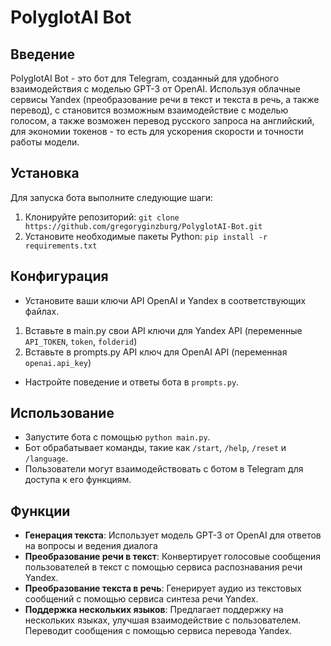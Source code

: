 # PolyglotAI Bot

## Введение
PolyglotAI Bot - это бот для Telegram, созданный для удобного взаимодействия с моделью GPT-3 от OpenAI. Используя облачные сервисы Yandex (преобразование речи в текст и текста в речь, а также перевод), с становится возможным взаимодействие с моделью голосом, а также возможен перевод русского запроса на английский, для экономии токенов - то есть для ускорения скорости и точности работы модели.

## Установка
Для запуска бота выполните следующие шаги:
1. Клонируйте репозиторий: `git clone https://github.com/gregoryginzburg/PolyglotAI-Bot.git`
2. Установите необходимые пакеты Python: `pip install -r requirements.txt`

## Конфигурация
- Установите ваши ключи API OpenAI и Yandex в соответствующих файлах.
1. Вставьте в main.py свои API ключи для Yandex API (переменные `API_TOKEN`, `token`, `folderid`)
2. Вставьте в prompts.py API ключ для OpenAI API (переменная `openai.api_key`)
- Настройте поведение и ответы бота в `prompts.py`.

## Использование
- Запустите бота с помощью `python main.py`.
- Бот обрабатывает команды, такие как `/start`, `/help`, `/reset` и `/language`.
- Пользователи могут взаимодействовать с ботом в Telegram для доступа к его функциям.

## Функции
- **Генерация текста**: Использует модель GPT-3 от OpenAI для ответов на вопросы и ведения диалога
- **Преобразование речи в текст**: Конвертирует голосовые сообщения пользователей в текст с помощью сервиса распознавания речи Yandex.
- **Преобразование текста в речь**: Генерирует аудио из текстовых сообщений с помощью сервиса синтеза речи Yandex.
- **Поддержка нескольких языков**: Предлагает поддержку на нескольких языках, улучшая взаимодействие с пользователем. Переводит сообщения с помощью сервиса перевода Yandex.



